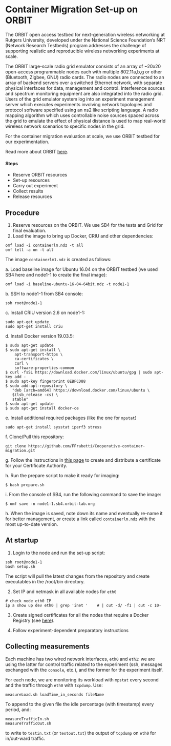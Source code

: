 # Container Migration Set-up on ORBIT #

The ORBIT open access testbed for next-generation wireless networking at Rutgers University, developed under the National Science Foundation’s NRT (Network Research Testbeds) program addresses the challenge of supporting realistic and reproducible wireless networking experiments at scale.  

The ORBIT large-scale radio grid emulator consists of an array of ~20x20 open-access programmable nodes each with multiple 802.11a,b,g or other (Bluetooth, Zigbee, GNU) radio cards. The radio nodes are connected to an array of backend servers over a switched Ethernet network, with separate physical interfaces for data, management and control.  Interference sources and spectrum monitoring equipment are also integrated into the radio grid.  Users of the grid emulator system log into an experiment management server which executes experiments involving network topologies and protocol software specified using an ns2 like scripting language. A radio mapping algorithm which uses controllable noise sources spaced across the grid to emulate the effect of physical distance is used to map real-world wireless network scenarios to specific nodes in the grid.

For the container migration evaluation at scale, we use ORBIT testbed for our experimentation.

Read more about ORBIT [here](http://www.orbit-lab.org).

#### Steps ####
- Reserve ORBIT resources
- Set-up resources
- Carry out experiment
- Collect results
- Release resources

## Procedure ##
1. Reserve resources on the ORBIT. We use SB4 for the tests and Grid for final evaluation. 
2. Load the image to bring up Docker, CRIU and other dependencies:
```
omf load -i containerlm.ndz -t all
omf tell -a on -t all
```

The image `containerlm1.ndz` is created as follows:

a. Load baseline image for Ubuntu 16.04 on the ORBIT testbed (we used SB4 here and node1-1 to create the final image):
```
omf load -i baseline-ubuntu-16-04-64bit.ndz -t node1-1
```

b. SSH to node1-1 from SB4 console:
```
ssh root@node1-1
```

c. Install CRIU version 2.6 on node1-1:
```
sudo apt-get update
sudo apt-get install criu
```

d. Install Docker version 19.03.5:
```
$ sudo apt-get update
$ sudo apt-get install \
    apt-transport-https \
    ca-certificates \
    curl \
    software-properties-common
$ curl -fsSL https://download.docker.com/linux/ubuntu/gpg | sudo apt-key add -
$ sudo apt-key fingerprint 0EBFCD88
$ sudo add-apt-repository \
   "deb [arch=amd64] https://download.docker.com/linux/ubuntu \
   $(lsb_release -cs) \
   stable"
$ sudo apt-get update
$ sudo apt-get install docker-ce
```

e. Install additional required packages (like the one for `mpstat`)
```
sudo apt-get install sysstat iperf3 stress
```

f. Clone/Pull this repository:
```
git clone https://github.com/FFrabetti/Cooperative-container-migration.git
```

g. Follow the instructions in [this page](registry_config.md) to create and distribute a certificate for your Certificate Authority.

h. Run the prepare script to make it ready for imaging:
```
$ bash prepare.sh
```

i. From the console of SB4, run the following command to save the image:
```
$ omf save -n node1-1.sb4.orbit-lab.org
```

h. When the image is saved, note down its name and eventually re-name it for better management, or create a link called `containerlm.ndz` with the most up-to-date version.

## At startup ##
1. Login to the node and run the set-up script:
```
ssh root@node1-1
bash setup.sh
```
The script will pull the latest changes from the repository and create executables in the /root/bin directory.

2. Set IP and netmask in all available nodes for `eth0`
```
# check node eth0 IP
ip a show up dev eth0 | grep 'inet ' 	# | cut -d/ -f1 | cut -c 10-
```

3. Create signed certificates for all the nodes that require a Docker Registry (see [here](registry_config.md)).

4. Follow experiment-dependent preparatory instructions

## Collecting measurements ##
Each machine has two wired network interfaces, `eth0` and `eth1`: we are using the latter for control traffic related to the experiment (ssh, messages exchanged with the `console`, etc.), and the former for the experiment itself.

For each node, we are monitoring its workload with `mpstat` every second and the traffic through `eth0` with `tcpdump`. Use:

```
measureLoad.sh loadTime_in_seconds fileName
```
To append to the given file the idle percentage (with timestamp) every period, and:

```
measureTrafficIn.sh
measureTrafficOut.sh
```
to write to `testin.txt` (or `testout.txt`) the output of `tcpdump` on `eth0` for in/out-ward traffic.
